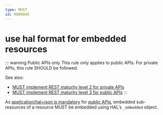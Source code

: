 ```yaml
---
type: MUST
id: R000045
---
```


# use hal format for embedded resources

::: warning Public APIs only
This rule only applies to public APIs. For private APIs, this rule SHOULD be followed.

See also:

- [MUST implement REST maturity level 2 for private APIs](../050_hypermedia/1010_must-implement-rest-maturity-level-2-for-private-apis.md)
- [MUST implement REST maturity level 3 for public APIs](../050_hypermedia/1020_must-implement-rest-maturity-level-3-for-public-apis.md)
  :::

As [application/hal+json is mandatory](../050_hypermedia/1020_must-implement-rest-maturity-level-3-for-public-apis.md) for [public APIs](../../010_core-principles/0030_api-scope.md), embedded sub-resources of a resource MUST be embedded using HAL's
`_embedded` object.

